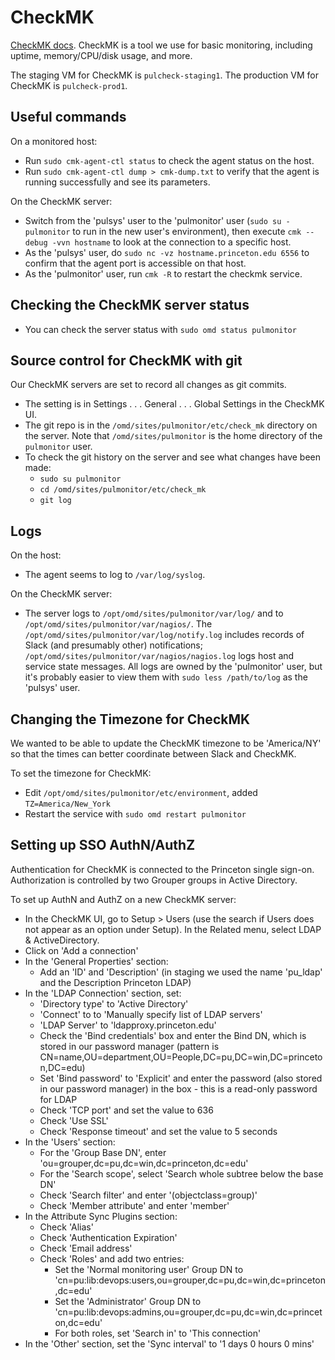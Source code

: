 # CheckMK

[CheckMK docs](https://docs.checkmk.com/latest/en/). CheckMK is a tool we use for basic monitoring, including uptime, memory/CPU/disk usage, and more. 

The staging VM for CheckMK is `pulcheck-staging1`. The production VM for CheckMK is `pulcheck-prod1`.

## Useful commands
On a monitored host: 
* Run `sudo cmk-agent-ctl status` to check the agent status on the host.
* Run `sudo cmk-agent-ctl dump > cmk-dump.txt`
to verify that the agent is running successfully and see its parameters.


On the CheckMK server:
* Switch from the 'pulsys' user to the 'pulmonitor' user (`sudo su - pulmonitor` to run in the new user's environment), then execute `cmk --debug -vvn hostname` to look at the connection to a specific host. 
* As the 'pulsys' user, do `sudo nc -vz hostname.princeton.edu 6556` to confirm that the agent port is accessible on that host.
* As the 'pulmonitor' user, run `cmk -R` to restart the checkmk service.

## Checking the CheckMK server status

*  You can check the server status with `sudo omd status pulmonitor`

## Source control for CheckMK with git

Our CheckMK servers are set to record all changes as git commits.

* The setting is in Settings . . . General . . . Global Settings in the CheckMK UI.
* The git repo is in the `/omd/sites/pulmonitor/etc/check_mk` directory on the server. Note that `/omd/sites/pulmonitor` is the home directory of the `pulmonitor` user.
* To check the git history on the server and see what changes have been made:
  - `sudo su pulmonitor`
  - `cd /omd/sites/pulmonitor/etc/check_mk`
  - `git log`

## Logs
On the host:
* The agent seems to log to `/var/log/syslog`.

On the CheckMK server:
* The server logs to `/opt/omd/sites/pulmonitor/var/log/` and to `/opt/omd/sites/pulmonitor/var/nagios/`. The `/opt/omd/sites/pulmonitor/var/log/notify.log` includes records of Slack (and presumably other) notifications; `/opt/omd/sites/pulmonitor/var/nagios/nagios.log` logs host and service state messages. All logs are owned by the 'pulmonitor' user, but it's probably easier to view them with `sudo less /path/to/log` as the 'pulsys' user.

## Changing the Timezone for CheckMK

We wanted to be able to update the CheckMK timezone to be 'America/NY' so that the times can better coordinate between Slack and CheckMK.

To set the timezone for CheckMK: 
* Edit `/opt/omd/sites/pulmonitor/etc/environment`, added `TZ=America/New_York`
* Restart the service with `sudo omd restart pulmonitor`

## Setting up SSO AuthN/AuthZ

Authentication for CheckMK is connected to the Princeton single sign-on. Authorization is controlled by two Grouper groups in Active Directory.

To set up AuthN and AuthZ on a new CheckMK server: 
* In the CheckMK UI, go to Setup > Users (use the search if Users does not appear as an option under Setup). In the Related menu, select LDAP & ActiveDirectory.
* Click on 'Add a connection'
* In the 'General Properties' section:
  * Add an 'ID' and 'Description' (in staging we used the name 'pu_ldap' and the Description Princeton LDAP)
* In the 'LDAP Connection' section, set:
    - 'Directory type' to 'Active Directory'
    - 'Connect' to to 'Manually specify list of LDAP servers'
    - 'LDAP Server' to 'ldapproxy.princeton.edu'
  * Check the 'Bind credentials' box and enter the Bind DN, which is stored in our password manager (pattern is CN=name,OU=department,OU=People,DC=pu,DC=win,DC=princeton,DC=edu)
  * Set 'Bind password' to 'Explicit' and enter the password (also stored in our password manager) in the box - this is a read-only password for LDAP
  * Check 'TCP port' and set the value to 636
  * Check 'Use SSL'
  * Check 'Response timeout' and set the value to 5 seconds
* In the 'Users' section: 
  * For the 'Group Base DN', enter 'ou=grouper,dc=pu,dc=win,dc=princeton,dc=edu'
  * For the 'Search scope', select 'Search whole subtree below the base DN'
  * Check 'Search filter' and enter '(objectclass=group)'
  * Check 'Member attribute' and enter 'member'
* In the Attribute Sync Plugins section:
  * Check 'Alias'
  * Check 'Authentication Expiration'
  * Check 'Email address'
  * Check 'Roles' and add two entries:
    - Set the 'Normal monitoring user' Group DN to 'cn=pu:lib:devops:users,ou=grouper,dc=pu,dc=win,dc=princeton,dc=edu'
    - Set the 'Administrator' Group DN to 'cn=pu:lib:devops:admins,ou=grouper,dc=pu,dc=win,dc=princeton,dc=edu'
    - For both roles, set 'Search in' to 'This connection'
* In the 'Other' section, set the 'Sync interval' to '1 days 0 hours 0 mins'
  